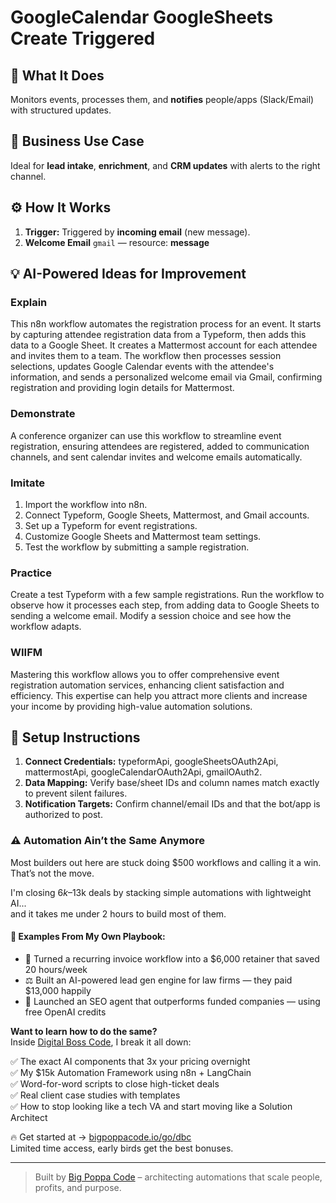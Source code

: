 # GoogleCalendar GoogleSheets Create Triggered
  ## 🚀 What It Does
  Monitors events, processes them, and **notifies** people/apps (Slack/Email) with structured updates.
  
  ## 💼 Business Use Case
  Ideal for **lead intake**, **enrichment**, and **CRM updates** with alerts to the right channel.
  
  ## ⚙️ How It Works
  1. **Trigger:** Triggered by **incoming email** (new message).
  2. **Welcome Email** `gmail` — resource: **message**
  
  ## 💡 AI-Powered Ideas for Improvement
  ### Explain
This n8n workflow automates the registration process for an event. It starts by capturing attendee registration data from a Typeform, then adds this data to a Google Sheet. It creates a Mattermost account for each attendee and invites them to a team. The workflow then processes session selections, updates Google Calendar events with the attendee's information, and sends a personalized welcome email via Gmail, confirming registration and providing login details for Mattermost.

### Demonstrate
A conference organizer can use this workflow to streamline event registration, ensuring attendees are registered, added to communication channels, and sent calendar invites and welcome emails automatically.

### Imitate
1. Import the workflow into n8n.
2. Connect Typeform, Google Sheets, Mattermost, and Gmail accounts.
3. Set up a Typeform for event registrations.
4. Customize Google Sheets and Mattermost team settings.
5. Test the workflow by submitting a sample registration.

### Practice
Create a test Typeform with a few sample registrations. Run the workflow to observe how it processes each step, from adding data to Google Sheets to sending a welcome email. Modify a session choice and see how the workflow adapts.

### WIIFM
Mastering this workflow allows you to offer comprehensive event registration automation services, enhancing client satisfaction and efficiency. This expertise can help you attract more clients and increase your income by providing high-value automation solutions.
  
  ## 🔧 Setup Instructions
  1. **Connect Credentials:** typeformApi, googleSheetsOAuth2Api, mattermostApi, googleCalendarOAuth2Api, gmailOAuth2.
2. **Data Mapping:** Verify base/sheet IDs and column names match exactly to prevent silent failures.
3. **Notification Targets:** Confirm channel/email IDs and that the bot/app is authorized to post.
  
### ⚠️ Automation Ain’t the Same Anymore

Most builders out here are stuck doing $500 workflows and calling it a win.  
That’s not the move.  

I'm closing $6k–$13k deals by stacking simple automations with lightweight AI...  
and it takes me under 2 hours to build most of them.

#### 🧠 Examples From My Own Playbook:
- 🔁 Turned a recurring invoice workflow into a $6,000 retainer that saved 20 hours/week  
- ⚖️ Built an AI-powered lead gen engine for law firms — they paid $13,000 happily  
- 🚀 Launched an SEO agent that outperforms funded companies — using free OpenAI credits  

**Want to learn how to do the same?**  
Inside [Digital Boss Code](https://bigpoppacode.io/go/dbc), I break it all down:

✅ The exact AI components that 3x your pricing overnight  
✅ My $15k Automation Framework using n8n + LangChain  
✅ Word-for-word scripts to close high-ticket deals  
✅ Real client case studies with templates  
✅ How to stop looking like a tech VA and start moving like a Solution Architect  

🔥 Get started at → [bigpoppacode.io/go/dbc](https://bigpoppacode.io/go/dbc)  
Limited time access, early birds get the best bonuses.

---
> Built by [Big Poppa Code](https://bigpoppacode.io) – architecting automations that scale people, profits, and purpose.
  